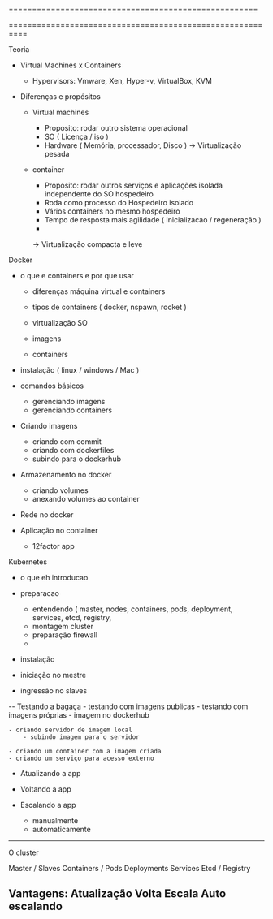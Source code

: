 =====================================================










==========================================================


Teoria
- Virtual Machines x Containers
	- Hypervisors: Vmware, Xen, Hyper-v, VirtualBox, KVM

- Diferenças e propósitos
	- Virtual machines 
		- Proposito: rodar outro sistema operacional
		- SO ( Licença / iso )
		- Hardware ( Memória, processador, Disco )
		-> Virtualização pesada

	- container 
		- Proposito: rodar outros serviços e aplicações isolada independente do SO hospedeiro
		- Roda como processo do Hospedeiro isolado
		- Vários containers no mesmo hospedeiro
		- Tempo de resposta mais agilidade ( Inicializacao / regeneração )
		- 
		-> Virtualização compacta e leve

Docker
- o que e containers e por que usar
	- diferenças máquina virtual e containers
	- tipos de containers ( docker, nspawn, rocket )
	
	- virtualização SO
	- imagens
	- containers
	
- instalação ( linux / windows / Mac )
- comandos básicos
	- gerenciando imagens
	- gerenciando containers
	
- Criando imagens
	- criando com commit
	- criando com dockerfiles
	- subindo para o dockerhub

- Armazenamento no docker
	- criando volumes
	- anexando volumes ao container

- Rede no docker
	

- Aplicação no container
	- 12factor app


Kubernetes
- o que eh introducao
- preparacao
	- entendendo ( master, nodes, containers, pods, deployment, services, etcd, registry, 
	- montagem cluster
	- preparação firewall
	- 

- instalação
- iniciação no mestre
- ingressão no slaves

-- Testando a bagaça
	- testando com imagens publicas
	- testando com imagens próprias
		- imagem no dockerhub
		
	- criando servidor de imagem local
		- subindo imagem para o servidor

	- criando um container com a imagem criada
	- criando um serviço para acesso externo
	
- Atualizando a app
- Voltando a app

- Escalando a app
	- manualmente
	- automaticamente

---
O cluster

Master / Slaves
Containers / Pods
Deployments
Services
Etcd / Registry

Vantagens:
Atualização
Volta
Escala
Auto escalando
---
